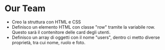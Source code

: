 # Our Team
- Creo la struttura con HTML e CSS
- Definisco un elemento HTML con classe "row" tramite la variabile row. Questo sarà il contenitore delle card degli utenti.
- Definisco un array di oggetti con il nome "users", dentro ci metto diverse proprietà, tra cui nome, ruolo e foto.
